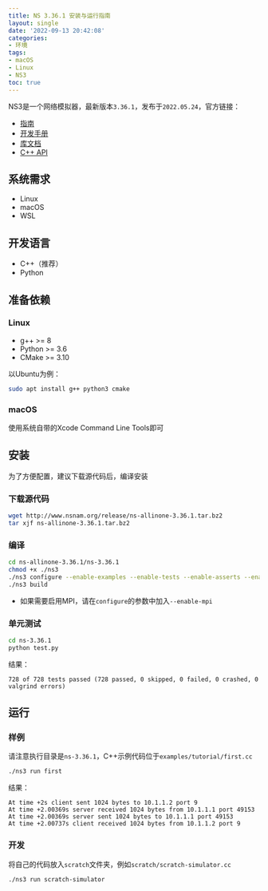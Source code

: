 ```yaml
---
title: NS 3.36.1 安装与运行指南
layout: single
date: '2022-09-13 20:42:08'
categories:
- 环境
tags:
- macOS
- Linux
- NS3
toc: true
---
```


NS3是一个网络模拟器，最新版本`3.36.1`，发布于`2022.05.24`，官方链接：  
- [指南](https://www.nsnam.org/docs/release/3.36/tutorial/html/index.html)
- [开发手册](https://www.nsnam.org/docs/release/3.36/manual/html/index.html)
- [库文档](https://www.nsnam.org/docs/release/3.36/models/html/index.html)
- [C++ API](https://www.nsnam.org/docs/release/3.36/doxygen/index.html)

## 系统需求
- Linux
- macOS
- WSL

## 开发语言
- C++（推荐）
- Python

## 准备依赖
### Linux
- g++ >= 8
- Python >= 3.6
- CMake >= 3.10

以Ubuntu为例：
```sh
sudo apt install g++ python3 cmake
```
### macOS
使用系统自带的Xcode Command Line Tools即可

## 安装
为了方便配置，建议下载源代码后，编译安装
### 下载源代码
```sh
wget http://www.nsnam.org/release/ns-allinone-3.36.1.tar.bz2
tar xjf ns-allinone-3.36.1.tar.bz2
```
### 编译
```sh
cd ns-allinone-3.36.1/ns-3.36.1
chmod +x ./ns3
./ns3 configure --enable-examples --enable-tests --enable-asserts --enable-build-version
./ns3 build
```
- 如果需要启用MPI，请在`configure`的参数中加入`--enable-mpi`

### 单元测试
```sh
cd ns-3.36.1
python test.py
```
结果：
```
728 of 728 tests passed (728 passed, 0 skipped, 0 failed, 0 crashed, 0 valgrind errors)
```

## 运行
### 样例
请注意执行目录是`ns-3.36.1`，C++示例代码位于`examples/tutorial/first.cc`
```sh
./ns3 run first
```
结果：
```
At time +2s client sent 1024 bytes to 10.1.1.2 port 9
At time +2.00369s server received 1024 bytes from 10.1.1.1 port 49153
At time +2.00369s server sent 1024 bytes to 10.1.1.1 port 49153
At time +2.00737s client received 1024 bytes from 10.1.1.2 port 9
```

### 开发
将自己的代码放入`scratch`文件夹，例如`scratch/scratch-simulator.cc`
```sh
./ns3 run scratch-simulator
``` 